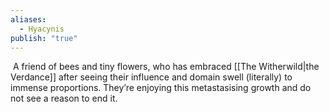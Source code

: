 ```yaml
---
aliases:
  - Hyacynis
publish: "true"
---
```

 A friend of bees and tiny flowers, who has embraced [[The Witherwild|the Verdance]] after seeing their influence and domain swell (literally) to immense proportions. They’re enjoying this metastasising growth and do not see a reason to end it.
